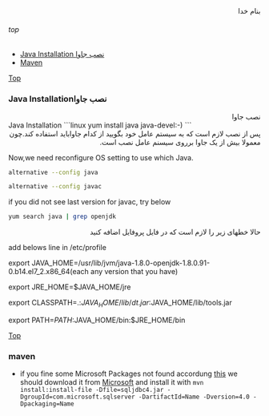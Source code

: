<div dir='rtl' align='right'>بنام خدا</div>

###### top

- [Java Installation نصب جاوا](#java-installation-نصب-جاوا)
- [Maven](#maven)


[Top](#top)

### Java Installationنصب جاوا
<div dir='rtl' align='right'>نصب جاوا</div>
Java Installation
```linux
yum install java java-devel:-)
```
<div dir='rtl' align='right'>پس از نصب لازم است که به سیستم عامل خود بگویید از کدام جاواباید استفاده کند.چون معمولا بیش از یک جاوا برروی سیسنم عامل نصب است.</div>

Now,we need reconfigure OS setting to use which Java.
```bash
alternative --config java

alternative --config javac
```
if you did not see last version for javac, try below
```bash
yum search java | grep openjdk
```
<div dir='rtl' align='right'>حالا خطهای زیر را لازم است که در فایل پروفایل اضافه کنید</div>

add belows line in /etc/profile

export JAVA_HOME=/usr/lib/jvm/java-1.8.0-openjdk-1.8.0.91-0.b14.el7_2.x86_64(each any version that you have)

export JRE_HOME=$JAVA_HOME/jre

export CLASSPATH=.:$JAVA_HOME/lib/dt.jar:$JAVA_HOME/lib/tools.jar

export PATH=$PATH:$JAVA_HOME/bin:$JRE_HOME/bin




[Top](#top)
### maven
- if you fine some Microsoft Packages not found accordung [this](http://stackoverflow.com/questions/19537396/missing-artifact-com-microsoft-sqlserversqljdbc4jar4-0) we should download it from [Microsoft](http://www.microsoft.com/en-us/download/details.aspx?id=11774) and install it with `mvn install:install-file -Dfile=sqljdbc4.jar -DgroupId=com.microsoft.sqlserver -DartifactId=Name -Dversion=4.0 -Dpackaging=Name`



